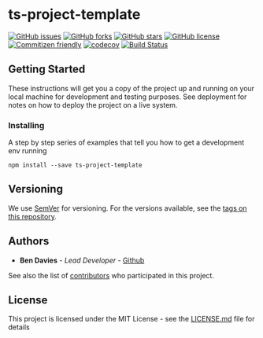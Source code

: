 # ts-project-template

[![GitHub issues](https://img.shields.io/github/issues/bendavies99/ts-project-template)](https://github.com/bendavies99/ts-project-template/issues)
[![GitHub forks](https://img.shields.io/github/forks/bendavies99/ts-project-template)](https://github.com/bendavies99/ts-project-template/network)
[![GitHub stars](https://img.shields.io/github/stars/bendavies99/ts-project-template)](https://github.com/bendavies99/ts-project-template/stargazers)
[![GitHub license](https://img.shields.io/github/license/bendavies99/ts-project-template)](https://github.com/bendavies99/ts-project-template)
[![Commitizen friendly](https://img.shields.io/badge/commitizen-friendly-brightgreen.svg)](http://commitizen.github.io/cz-cli/)
[![codecov](https://codecov.io/gh/bendavies99/ts-project-template/branch/master/graph/badge.svg)](https://codecov.io/gh/bendavies99/ts-project-template)
[![Build Status](https://travis-ci.org/bendavies99/ts-project-template.svg?branch=master)](https://travis-ci.org/bendavies99/ts-project-template)


## Getting Started

These instructions will get you a copy of the project up and running on your local machine for development and testing purposes. See deployment for notes on how to deploy the project on a live system.

### Installing

A step by step series of examples that tell you how to get a development env running

```
npm install --save ts-project-template
```

## Versioning

We use [SemVer](http://semver.org/) for versioning. For the versions available, see the [tags on this repository](https://github.com/bendavies99/ts-project-template/tags).

## Authors

- **Ben Davies** - _Lead Developer_ - [Github](https://github.com/bendavies99)

See also the list of [contributors](https://github.com/bendavies99/ts-project-template/contributors) who participated in this project.

## License

This project is licensed under the MIT License - see the [LICENSE.md](LICENSE) file for details


